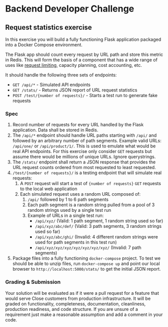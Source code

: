 # Backend Developer Challenge

## Request statistics exercise

In this exercise you will build a fully functioning Flask application packaged into
a Docker Compose environment.

The Flask app should count every request by URL path and store this metric in Redis.
This will form the basis of a component that has a wide range of uses like
[request limiting](https://developer.close.io/#ratelimits), capacity planning, cost accounting, etc.

It should handle the following three sets of endpoints:
* `GET /api/*` - Simulated API endpoints
* `GET /stats/` - Returns JSON report of URL request statistics
* `POST /test/{number of requests}/` - Starts a test run to generate fake requests

### Spec

1. Record number of requests for every URL handled by the Flask application.  Data shall be stored in Redis.
1. The `/api/*` endpoint should handle URL paths starting with `/api/` and followed by an arbitrary number of path segments.
   Example valid URLs: `/api/one/` or `/api/product/1/`. This is used to emulate what would be real API endpoints.
   For this exercise only consider `GET` requests but assume there would be millions of unique URLs. Ignore querystrings.
1. The `/stats/` endpoint shall return a JSON response that provides the URL request counts ordered from most
    requested to least requested.
1. `/test/{number of requests}/` is a testing endpoint that will simulate real requests:
   1. A `POST` request will start a test of `{number of requests}` `GET` requests to the local web application
   1. Each simulated request uses a random URL composed of:
      1. `/api/` followed by 1 to 6 path segments
      1. Each path segment is a random string pulled from a pool of 3 random strings used by a single test run
      1. Example of URLs in a single test run:
         * `/api/xyz/` (Valid: 1 path segment, 1 random string used so far)
         * `/api/xyz/abc/def/` (Valid: 3 path segments, 3 random strings used so far)
         * `/api/xyz/abc/ghi/` (Invalid: 4 different random strings were used for path segments in this test run)
         * `/api/xyz/xyz/xyz/xyz/xyz/xyz/xyz/` (Invalid: 7 path segments)
1. Package files into a fully functioning `docker-compose` project. To test we should be able to unzip files,
   run `docker-compose up` and point our local browser to `http://localhost:5000/stats/` to get the initial JSON report.

### Grading & Submission

Your solution will be evaluated as if it were a pull request for a feature that would serve Close customers from production infrastructure. It will be graded on functionality, completeness, documentation, cleanliness, production readiness, and code structure.  If you are unsure of a requirement just make a reasonable assumption and add a comment in your code.